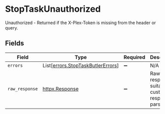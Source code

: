 # StopTaskUnauthorized

Unauthorized - Returned if the X-Plex-Token is missing from the header or query.


## Fields

| Field                                                                            | Type                                                                             | Required                                                                         | Description                                                                      |
| -------------------------------------------------------------------------------- | -------------------------------------------------------------------------------- | -------------------------------------------------------------------------------- | -------------------------------------------------------------------------------- |
| `errors`                                                                         | List[[errors.StopTaskButlerErrors](../../models/errors/stoptaskbutlererrors.md)] | :heavy_minus_sign:                                                               | N/A                                                                              |
| `raw_response`                                                                   | [httpx.Response](https://www.python-httpx.org/api/#response)                     | :heavy_minus_sign:                                                               | Raw HTTP response; suitable for custom response parsing                          |